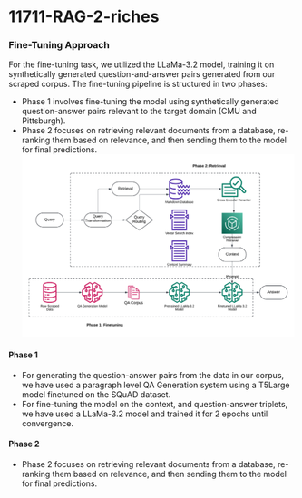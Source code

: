 # 11711-RAG-2-riches


### Fine-Tuning Approach

For the fine-tuning task, we utilized the LLaMa-3.2 model, training it on synthetically generated question-and-answer pairs generated from our scraped corpus. 
The fine-tuning pipeline is structured in two phases:

* Phase 1 involves fine-tuning the model using synthetically generated question-answer pairs relevant to the target domain (CMU and Pittsburgh).
* Phase 2 focuses on retrieving relevant documents from a database, re-ranking them based on relevance, and then sending them to the model for final predictions.
![RAG Finetuning Pipeline](https://github.com/namantuli18/11711-RAG-2-riches/blob/main/resources/imgs/RAG-Pipeline.png?raw=true)

#### Phase 1
* For generating the question-answer pairs from the data in our corpus, we have used a paragraph level QA Generation system using a T5Large model finetuned on the SQuAD dataset.
* For fine-tuning the model on the context, and question-answer triplets, we have used a LLaMa-3.2 model and trained it for 2 epochs until convergence.

#### Phase 2
* Phase 2 focuses on retrieving relevant documents from a database, re-ranking them based on relevance, and then sending them to the model for final predictions.
